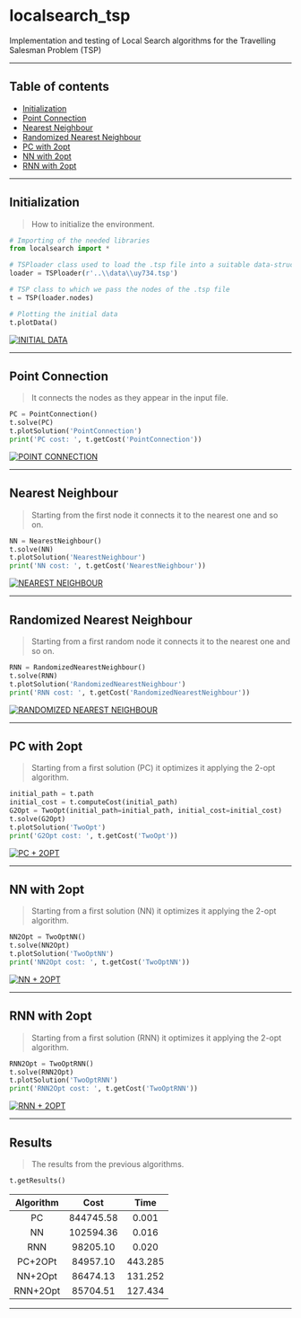 # localsearch_tsp
Implementation and testing of Local Search algorithms for the Travelling Salesman Problem (TSP)

---
## Table of contents

- [Initialization](#initialization)
- [Point Connection](#point-connection)
- [Nearest Neighbour](#nearest-neighbour)
- [Randomized Nearest Neighbour](#randomized-nearest-neighbour)
- [PC with 2opt](#pc-with-2opt)
- [NN with 2opt](#nn-with-2opt)
- [RNN with 2opt](#rnn-with-2opt)

---

## Initialization
> How to initialize the environment.
```python
# Importing of the needed libraries
from localsearch import *

# TSPloader class used to load the .tsp file into a suitable data-structure
loader = TSPloader(r'..\\data\\uy734.tsp')

# TSP class to which we pass the nodes of the .tsp file
t = TSP(loader.nodes)

# Plotting the initial data
t.plotData()
```
[![INITIAL DATA](https://raw.githubusercontent.com/L4plac3/localsearch_tsp/master/images/initialdata.png)]()

---

## Point Connection
> It connects the nodes as they appear in the input file.
```python
PC = PointConnection()
t.solve(PC)
t.plotSolution('PointConnection')
print('PC cost: ', t.getCost('PointConnection'))
```
[![POINT CONNECTION](https://raw.githubusercontent.com/L4plac3/localsearch_tsp/master/images/PC.png)]()

---

## Nearest Neighbour
> Starting from the first node it connects it to the nearest one and so on.
```python
NN = NearestNeighbour()
t.solve(NN)
t.plotSolution('NearestNeighbour')
print('NN cost: ', t.getCost('NearestNeighbour'))
```
[![NEAREST NEIGHBOUR](https://raw.githubusercontent.com/L4plac3/localsearch_tsp/master/images/NN.png)]()

---

## Randomized Nearest Neighbour
> Starting from a first random node it connects it to the nearest one and so on.
```python
RNN = RandomizedNearestNeighbour()
t.solve(RNN)
t.plotSolution('RandomizedNearestNeighbour')
print('RNN cost: ', t.getCost('RandomizedNearestNeighbour'))
```
[![RANDOMIZED NEAREST NEIGHBOUR](https://raw.githubusercontent.com/L4plac3/localsearch_tsp/master/images/RNN.png)]()

---

## PC with 2opt
> Starting from a first solution (PC) it optimizes it applying the 2-opt algorithm.
```python
initial_path = t.path
initial_cost = t.computeCost(initial_path)
G2Opt = TwoOpt(initial_path=initial_path, initial_cost=initial_cost)
t.solve(G2Opt)
t.plotSolution('TwoOpt')
print('G2Opt cost: ', t.getCost('TwoOpt'))
```
[![PC + 2OPT](https://raw.githubusercontent.com/L4plac3/localsearch_tsp/master/images/PC2Opt.png)]()

---

## NN with 2opt
> Starting from a first solution (NN) it optimizes it applying the 2-opt algorithm.
```python
NN2Opt = TwoOptNN()
t.solve(NN2Opt)
t.plotSolution('TwoOptNN')
print('NN2Opt cost: ', t.getCost('TwoOptNN'))
```
[![NN + 2OPT](https://raw.githubusercontent.com/L4plac3/localsearch_tsp/master/images/NN2Opt.png)]()

---

## RNN with 2opt
> Starting from a first solution (RNN) it optimizes it applying the 2-opt algorithm.
```python
RNN2Opt = TwoOptRNN()
t.solve(RNN2Opt)
t.plotSolution('TwoOptRNN')
print('RNN2Opt cost: ', t.getCost('TwoOptRNN'))
```
[![RNN + 2OPT](https://raw.githubusercontent.com/L4plac3/localsearch_tsp/master/images/RNN2Opt.png)]()

---

## Results
> The results from the previous algorithms.
```python
t.getResults()
```
| Algorithm |    Cost   |   Time  |
|:---------:|:---------:|:-------:|
| PC        | 844745.58 |   0.001 |
| NN        | 102594.36 |   0.016 |
| RNN       |  98205.10 |   0.020 |
| PC+2OPt   |  84957.10 | 443.285 |
| NN+2Opt   |  86474.13 | 131.252 |
| RNN+2Opt  |  85704.51 | 127.434 |

---
